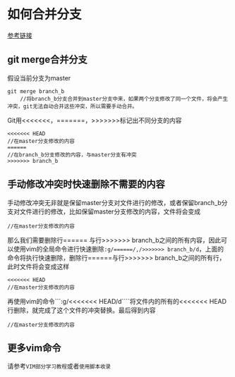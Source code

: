 # 如何合并分支

[参考链接](https://www.cnblogs.com/wangmingshun/p/5425150.html)

## git merge合并分支

假设当前分支为master
```
git merge branch_b
    //将branch_b分支合并到master分支中来，如果两个分支修改了同一个文件，将会产生冲突，git无法自动合并这些冲突，所以需要手动合并。
```

Git用<<<<<<<，=======，>>>>>>>标记出不同分支的内容
```
<<<<<<< HEAD
//在master分支修改的内容
======
//在branch_b分支修改的内容，与master分支有冲突
>>>>>>> branch_b
```

## 手动修改冲突时快速删除不需要的内容

手动修改冲突无非就是保留master分支对文件进行的修改，或者保留branch_b分支对文件进行的修改，比如保留master分支修改的内容，文件将会变成
```
//在master分支修改的内容
```
那么我们需要删除行====== 与行>>>>>>> branch_b之间的所有内容，因此可以使用vim的全局命令进行快速删除```:g/======/,/>>>>>>> branch_b/d```，上面的命令将执行快速删除，删除行======与行>>>>>>> branch_b之间的所有行，此时文件将会变成这样
````
<<<<<<< HEAD
//在master分支修改的内容
````
再使用vim的命令```:g/<<<<<<< HEAD/d````将文件内的所有的<<<<<<< HEAD行删除，就完成了这个文件的冲突替换。最后得到内容
```
//在master分支修改的内容
```

## 更多vim命令

请参考```VIM部分学习教程```或者```使用脚本收录```